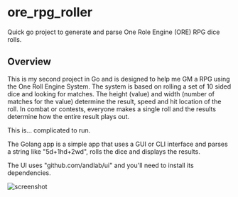 # ore_rpg_roller
Quick go project to generate and parse One Role Engine (ORE) RPG dice rolls.

## Overview
This is my second project in Go and is designed to help me GM a RPG using the One Roll Engine System. The system is based on rolling a set of 10 sided dice and looking for matches. 
The height (value) and width (number of matches for the value) determine the result, speed and hit location of the roll.
In combat or contests, everyone makes a single roll and the results determine how the entire result plays out.

This is... complicated to run.

The Golang app is a simple app that uses a GUI or CLI interface and parses a string like "5d+1hd+2wd", rolls the dice and displays the results.

The UI uses "github.com/andlab/ui" and you'll need to install its dependencies.

![screenshot](ToferC.github.com/ore_rpg_roller/ORE_roller.png)
